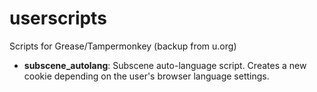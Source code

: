 userscripts
===========

Scripts for Grease/Tampermonkey (backup from u.org)

* __subscene_autolang__: Subscene auto-language script. Creates a new cookie depending on the user's browser language settings.